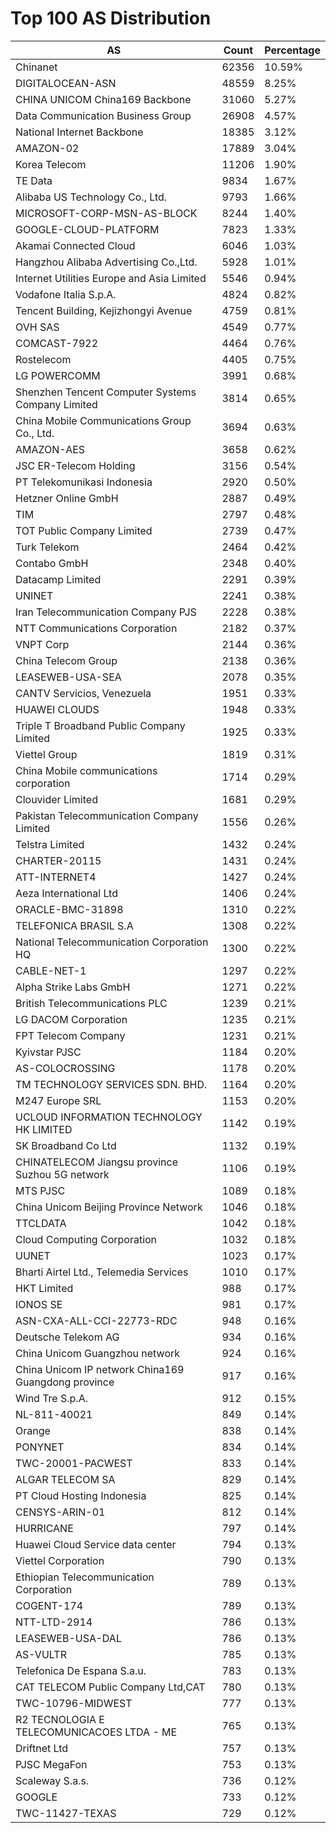 # Top 100 AS Distribution
| AS | Count | Percentage |
|----|----|----|
| Chinanet | 62356 | 10.59% |
| DIGITALOCEAN-ASN | 48559 | 8.25% |
| CHINA UNICOM China169 Backbone | 31060 | 5.27% |
| Data Communication Business Group | 26908 | 4.57% |
| National Internet Backbone | 18385 | 3.12% |
| AMAZON-02 | 17889 | 3.04% |
| Korea Telecom | 11206 | 1.90% |
| TE Data | 9834 | 1.67% |
| Alibaba US Technology Co., Ltd. | 9793 | 1.66% |
| MICROSOFT-CORP-MSN-AS-BLOCK | 8244 | 1.40% |
| GOOGLE-CLOUD-PLATFORM | 7823 | 1.33% |
| Akamai Connected Cloud | 6046 | 1.03% |
| Hangzhou Alibaba Advertising Co.,Ltd. | 5928 | 1.01% |
| Internet Utilities Europe and Asia Limited | 5546 | 0.94% |
| Vodafone Italia S.p.A. | 4824 | 0.82% |
| Tencent Building, Kejizhongyi Avenue | 4759 | 0.81% |
| OVH SAS | 4549 | 0.77% |
| COMCAST-7922 | 4464 | 0.76% |
| Rostelecom | 4405 | 0.75% |
| LG POWERCOMM | 3991 | 0.68% |
| Shenzhen Tencent Computer Systems Company Limited | 3814 | 0.65% |
| China Mobile Communications Group Co., Ltd. | 3694 | 0.63% |
| AMAZON-AES | 3658 | 0.62% |
| JSC ER-Telecom Holding | 3156 | 0.54% |
| PT Telekomunikasi Indonesia | 2920 | 0.50% |
| Hetzner Online GmbH | 2887 | 0.49% |
| TIM | 2797 | 0.48% |
| TOT Public Company Limited | 2739 | 0.47% |
| Turk Telekom | 2464 | 0.42% |
| Contabo GmbH | 2348 | 0.40% |
| Datacamp Limited | 2291 | 0.39% |
| UNINET | 2241 | 0.38% |
| Iran Telecommunication Company PJS | 2228 | 0.38% |
| NTT Communications Corporation | 2182 | 0.37% |
| VNPT Corp | 2144 | 0.36% |
| China Telecom Group | 2138 | 0.36% |
| LEASEWEB-USA-SEA | 2078 | 0.35% |
| CANTV Servicios, Venezuela | 1951 | 0.33% |
| HUAWEI CLOUDS | 1948 | 0.33% |
| Triple T Broadband Public Company Limited | 1925 | 0.33% |
| Viettel Group | 1819 | 0.31% |
| China Mobile communications corporation | 1714 | 0.29% |
| Clouvider Limited | 1681 | 0.29% |
| Pakistan Telecommunication Company Limited | 1556 | 0.26% |
| Telstra Limited | 1432 | 0.24% |
| CHARTER-20115 | 1431 | 0.24% |
| ATT-INTERNET4 | 1427 | 0.24% |
| Aeza International Ltd | 1406 | 0.24% |
| ORACLE-BMC-31898 | 1310 | 0.22% |
| TELEFONICA BRASIL S.A | 1308 | 0.22% |
| National Telecommunication Corporation HQ | 1300 | 0.22% |
| CABLE-NET-1 | 1297 | 0.22% |
| Alpha Strike Labs GmbH | 1271 | 0.22% |
| British Telecommunications PLC | 1239 | 0.21% |
| LG DACOM Corporation | 1235 | 0.21% |
| FPT Telecom Company | 1231 | 0.21% |
| Kyivstar PJSC | 1184 | 0.20% |
| AS-COLOCROSSING | 1178 | 0.20% |
| TM TECHNOLOGY SERVICES SDN. BHD. | 1164 | 0.20% |
| M247 Europe SRL | 1153 | 0.20% |
| UCLOUD INFORMATION TECHNOLOGY HK LIMITED | 1142 | 0.19% |
| SK Broadband Co Ltd | 1132 | 0.19% |
| CHINATELECOM Jiangsu province Suzhou 5G network | 1106 | 0.19% |
| MTS PJSC | 1089 | 0.18% |
| China Unicom Beijing Province Network | 1046 | 0.18% |
| TTCLDATA | 1042 | 0.18% |
| Cloud Computing Corporation | 1032 | 0.18% |
| UUNET | 1023 | 0.17% |
| Bharti Airtel Ltd., Telemedia Services | 1010 | 0.17% |
| HKT Limited | 988 | 0.17% |
| IONOS SE | 981 | 0.17% |
| ASN-CXA-ALL-CCI-22773-RDC | 948 | 0.16% |
| Deutsche Telekom AG | 934 | 0.16% |
| China Unicom Guangzhou network | 924 | 0.16% |
| China Unicom IP network China169 Guangdong province | 917 | 0.16% |
| Wind Tre S.p.A. | 912 | 0.15% |
| NL-811-40021 | 849 | 0.14% |
| Orange | 838 | 0.14% |
| PONYNET | 834 | 0.14% |
| TWC-20001-PACWEST | 833 | 0.14% |
| ALGAR TELECOM SA | 829 | 0.14% |
| PT Cloud Hosting Indonesia | 825 | 0.14% |
| CENSYS-ARIN-01 | 812 | 0.14% |
| HURRICANE | 797 | 0.14% |
| Huawei Cloud Service data center | 794 | 0.13% |
| Viettel Corporation | 790 | 0.13% |
| Ethiopian Telecommunication Corporation | 789 | 0.13% |
| COGENT-174 | 789 | 0.13% |
| NTT-LTD-2914 | 786 | 0.13% |
| LEASEWEB-USA-DAL | 786 | 0.13% |
| AS-VULTR | 785 | 0.13% |
| Telefonica De Espana S.a.u. | 783 | 0.13% |
| CAT TELECOM Public Company Ltd,CAT | 780 | 0.13% |
| TWC-10796-MIDWEST | 777 | 0.13% |
| R2 TECNOLOGIA E TELECOMUNICACOES LTDA - ME | 765 | 0.13% |
| Driftnet Ltd | 757 | 0.13% |
| PJSC MegaFon | 753 | 0.13% |
| Scaleway S.a.s. | 736 | 0.12% |
| GOOGLE | 733 | 0.12% |
| TWC-11427-TEXAS | 729 | 0.12% |

